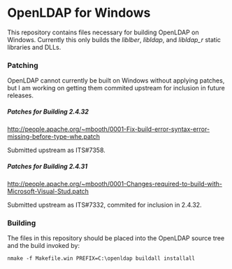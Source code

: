 # OpenLDAP for Windows

This repository contains files necessary for building OpenLDAP on Windows. Currently this only builds the *liblber*, *libldap*, and *libldap_r* static libraries and DLLs.

### Patching

OpenLDAP cannot currently be built on Windows without applying patches, but I am working on getting them commited upstream for inclusion in future releases.

##### Patches for Building 2.4.32

http://people.apache.org/~mbooth/0001-Fix-build-error-syntax-error-missing-before-type-whe.patch

Submitted upstream as ITS#7358.

##### Patches for Building 2.4.31

http://people.apache.org/~mbooth/0001-Changes-required-to-build-with-Microsoft-Visual-Stud.patch

Submitted upstream as ITS#7332, commited for inclusion in 2.4.32.

### Building

The files in this repository should be placed into the OpenLDAP source tree and the build invoked by:

    nmake -f Makefile.win PREFIX=C:\openldap buildall installall
